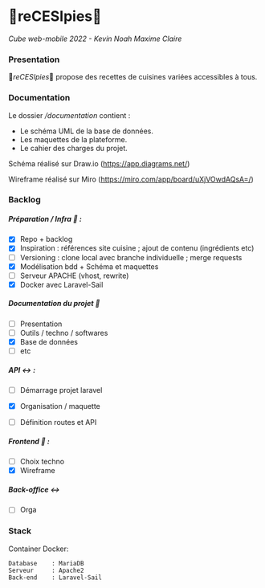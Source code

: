 # 🧁reCESIpies🧁

_Cube web-mobile 2022 - Kevin Noah Maxime Claire_

### Presentation

🧁*reCESIpies*🧁 propose des recettes de cuisines variées accessibles à tous.

### Documentation

Le dossier */documentation* contient :

 - Le schéma UML de la base de données.
 - Les maquettes de la plateforme.
 - Le cahier des charges du projet.

Schéma réalisé sur Draw.io (https://app.diagrams.net/)

Wireframe réalisé sur Miro (https://miro.com/app/board/uXjVOwdAQsA=/)

### Backlog


##### Préparation / Infra 🔧 :

* [x] Repo + backlog
* [x] Inspiration : références site cuisine ; ajout de contenu (ingrédients etc)
* [ ] Versioning : clone local avec branche individuelle ; merge requests 
* [x] Modélisation bdd + Schéma et maquettes
* [ ] Serveur APACHE (vhost, rewrite)
* [x] Docker avec Laravel-Sail 

##### Documentation du projet :book:

 * [ ] Presentation
 * [ ] Outils / techno / softwares
 * [x] Base de données
 * [ ] etc

##### API :left_right_arrow: : 

* [ ] Démarrage projet laravel
* [x] Organisation / maquette
* [ ] Définition routes et API


##### Frontend :nail_care: :

* [ ] Choix techno 
* [x] Wireframe

##### Back-office :left_right_arrow:
* [ ] Orga


### Stack

Container Docker:

    Database    : MariaDB
    Serveur     : Apache2
    Back-end    : Laravel-Sail





